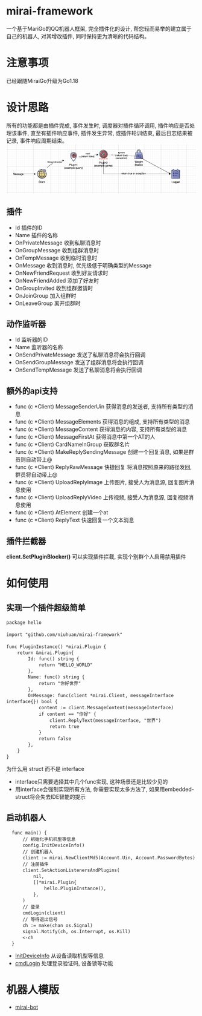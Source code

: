 mirai-framework
=====
一个基于MariGo的QQ机器人框架, 完全插件化的设计, 帮您轻而易举的建立属于自己的机器人, 对其增改插件, 同时保持更为清晰的代码结构。

# 注意事项

已经跟随MiraiGo升级为Go1.18

# 设计思路

所有的功能都是由插件完成, 事件发生时, 调度器对插件循环调用, 插件响应是否处理该事件, 直至有插件响应事件, 插件发生异常, 或插件轮训结束, 最后日志结果被记录, 事件响应周期结束。
![img.png](images/invoke.png)

## 插件

- Id 插件的ID
- Name 插件的名称
- OnPrivateMessage 收到私聊消息时
- OnGroupMessage 收到组群消息时
- OnTempMessage 收到临时消息时
- OnMessage 收到消息时, 优先级低于明确类型的Message
- OnNewFriendRequest 收到好友请求时
- OnNewFriendAdded 添加了好友时
- OnGroupInvited 收到组群邀请时
- OnJoinGroup 加入组群时
- OnLeaveGroup 离开组群时

## 动作监听器

- Id 监听器的ID
- Name 监听器的名称
- OnSendPrivateMessage 发送了私聊消息将会执行回调
- OnSendGroupMessage 发送了组群消息将会执行回调
- OnSendTempMessage 发送了私聊消息将会执行回调

## 额外的api支持

- func (c *Client) MessageSenderUin 获得消息的发送者, 支持所有类型的消息
- func (c *Client) MessageElements 获得消息的组成, 支持所有类型的消息
- func (c *Client) MessageContent 获得消息的内容, 支持所有类型的消息
- func (c *Client) MessageFirstAt 获得消息中第一个AT的人
- func (c *Client) CardNameInGroup 获取群名片
- func (c *Client) MakeReplySendingMessage 创建一个回复消息, 如果是群员则自动带上@
- func (c *Client) ReplyRawMessage 快捷回复 将消息按照原来的路径发回, 群员将自动带上@
- func (c *Client) UploadReplyImage 上传图片, 接受人为消息源, 回复图片消息使用
- func (c *Client) UploadReplyVideo 上传视频, 接受人为消息源, 回复视频消息使用
- func (c *Client) AtElement 创建一个at
- func (c *Client) ReplyText 快速回复一个文本消息

## 插件拦截器

**client.SetPluginBlocker()** 可以实现插件拦截, 实现个别群个人启用禁用插件

# 如何使用

## 实现一个插件超级简单

```text
package hello

import "github.com/niuhuan/mirai-framework"

func PluginInstance() *mirai.Plugin {
	return &mirai.Plugin{
		Id: func() string {
			return "HELLO_WORLD"
		},
		Name: func() string {
			return "你好世界"
		},
		OnMessage: func(client *mirai.Client, messageInterface interface{}) bool {
			content := client.MessageContent(messageInterface)
			if content == "你好" {
				client.ReplyText(messageInterface, "世界")
				return true
			}
			return false
		},
	}
}
```

为什么用 struct 而不是 interface

- interface只需要选择其中几个func实现, 这种场景还是比较少见的
- 用interface会强制实现所有方法, 你需要实现太多方法了, 如果用embedded-struct将会失去IDE智能的提示

## 启动机器人

```text
  func main() {
      // 初始化手机机型等信息
      config.InitDeviceInfo()
      // 创建机器人
      client := mirai.NewClientMd5(Account.Uin, Account.PasswordBytes)
      // 注册插件
      client.SetActionListenersAndPlugins(
          nil,
          []*mirai.Plugin{
              hello.PluginInstance(),
          },
      )
      // 登录
      cmdLogin(client)
      // 等待退出信号
	  ch := make(chan os.Signal)
	  signal.Notify(ch, os.Interrupt, os.Kill)
	  <-ch
  }
```

- [InitDeviceInfo](https://github.com/niuhuan/mirai-bot/blob/master/config/device.go) 从设备读取机型等信息
- [cmdLogin](https://github.com/niuhuan/mirai-bot/blob/master/login/login.go) 处理登录验证码, 设备锁等功能

# 机器人模版

- [mirai-bot](https://github.com/niuhuan/mirai-bot)

